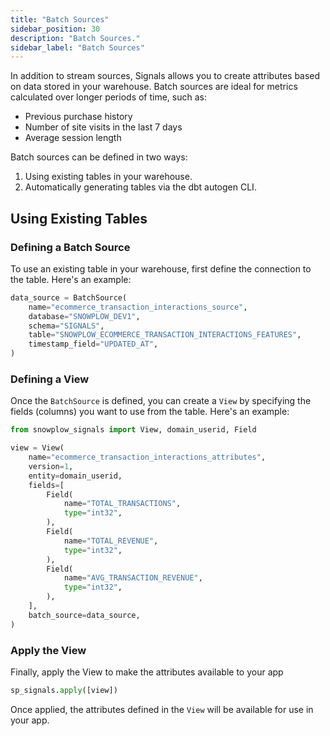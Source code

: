 ```yaml
---
title: "Batch Sources"
sidebar_position: 30
description: "Batch Sources."
sidebar_label: "Batch Sources"
---
```


In addition to stream sources, Signals allows you to create attributes based on data stored in your warehouse. Batch sources are ideal for metrics calculated over longer periods of time, such as:

- Previous purchase history
- Number of site visits in the last 7 days
- Average session length

Batch sources can be defined in two ways:

1. Using existing tables in your warehouse.  
2. Automatically generating tables via the dbt autogen CLI.


## Using Existing Tables

### Defining a Batch Source
To use an existing table in your warehouse, first define the connection to the table. Here's an example:

```python
data_source = BatchSource(
    name="ecommerce_transaction_interactions_source",
    database="SNOWPLOW_DEV1",
    schema="SIGNALS",
    table="SNOWPLOW_ECOMMERCE_TRANSACTION_INTERACTIONS_FEATURES",
    timestamp_field="UPDATED_AT",
)
```

### Defining a View

Once the `BatchSource` is defined, you can create a `View` by specifying the fields (columns) you want to use from the table. Here's an example:


```python
from snowplow_signals import View, domain_userid, Field

view = View(
    name="ecommerce_transaction_interactions_attributes",
    version=1,
    entity=domain_userid,
    fields=[
        Field(
            name="TOTAL_TRANSACTIONS",
            type="int32",
        ),
        Field(
            name="TOTAL_REVENUE",
            type="int32",
        ),
        Field(
            name="AVG_TRANSACTION_REVENUE",
            type="int32",
        ),
    ],
    batch_source=data_source,
)
```

### Apply the View

Finally, apply the View to make the attributes available to your app

```python
sp_signals.apply([view])
```

Once applied, the attributes defined in the `View` will be available for use in your app.


